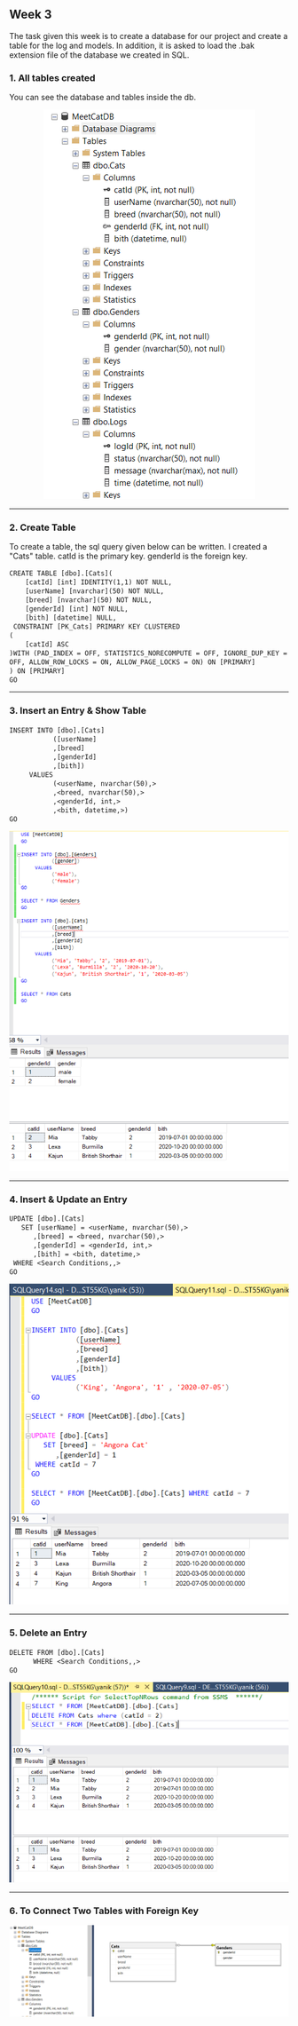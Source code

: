 ## Week 3

The task given this week is to create a database for our project and create a table for the log and models. In addition, it is asked to load the .bak extension file of the database we created in SQL.

<h3>1. All tables created</h3>

You can see the database and tables inside the db.

<p align="center">
  <img src="https://github.com/AKBANK-Patika-FullStack-Bootcamp/CansuYanik_Homeworks/blob/main/Week3/DB_Screenshots/tables.PNG" />
</p>

-------------------------------------------

<h3>2. Create Table</h3> 

To create a table, the sql query given below can be written. I created a "Cats" table. catId is the primary key. genderId is the foreign key.

```
CREATE TABLE [dbo].[Cats](
	[catId] [int] IDENTITY(1,1) NOT NULL,
	[userName] [nvarchar](50) NOT NULL,
	[breed] [nvarchar](50) NOT NULL,
	[genderId] [int] NOT NULL,
	[bith] [datetime] NULL,
 CONSTRAINT [PK_Cats] PRIMARY KEY CLUSTERED 
(
	[catId] ASC
)WITH (PAD_INDEX = OFF, STATISTICS_NORECOMPUTE = OFF, IGNORE_DUP_KEY = OFF, ALLOW_ROW_LOCKS = ON, ALLOW_PAGE_LOCKS = ON) ON [PRIMARY]
) ON [PRIMARY]
GO
```

-------------------------------------------

<h3>3. Insert an Entry & Show Table </h3> 

```
INSERT INTO [dbo].[Cats]
           ([userName]
           ,[breed]
           ,[genderId]
           ,[bith])
     VALUES
           (<userName, nvarchar(50),>
           ,<breed, nvarchar(50),>
           ,<genderId, int,>
           ,<bith, datetime,>)
GO
```

<p align="center">
  <img src="https://github.com/AKBANK-Patika-FullStack-Bootcamp/CansuYanik_Homeworks/blob/main/Week3/DB_Screenshots/insertion.PNG" />
</p>

-------------------------------------------

<h3>4. Insert & Update an Entry </h3>

```
UPDATE [dbo].[Cats]
   SET [userName] = <userName, nvarchar(50),>
      ,[breed] = <breed, nvarchar(50),>
      ,[genderId] = <genderId, int,>
      ,[bith] = <bith, datetime,>
 WHERE <Search Conditions,,>
GO
```

<p align="center">
  <img src="https://github.com/AKBANK-Patika-FullStack-Bootcamp/CansuYanik_Homeworks/blob/main/Week3/DB_Screenshots/insert_update.PNG" />
</p>

-------------------------------------------

<h3>5. Delete an Entry </h3>

```
DELETE FROM [dbo].[Cats]
      WHERE <Search Conditions,,>
GO
```

<p align="center">
  <img src="https://github.com/AKBANK-Patika-FullStack-Bootcamp/CansuYanik_Homeworks/blob/main/Week3/DB_Screenshots/table.PNG" />
</p>

-------------------------------------------

<h3>6. To Connect Two Tables with Foreign Key</h3> 

<p align="center">
  <img src="https://github.com/AKBANK-Patika-FullStack-Bootcamp/CansuYanik_Homeworks/blob/main/Week3/DB_Screenshots/join.PNG" />
</p>
